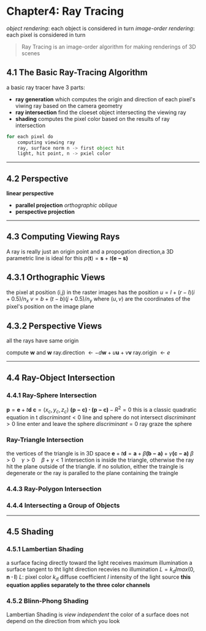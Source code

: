 Chapter4: Ray Tracing
=====================
_object rendering_: each object is considered in turn
_image-order rendering_: each pixel is considered in turn
> Ray Tracing is an image-order algorithm for making renderings of 3D scenes

## 4.1 The Basic Ray-Tracing Algorithm
a basic ray tracer have 3 parts:
- **ray generation** 
    which computes the origin and direction of each pixel's viwing ray based on the camera geometry
- **ray intersection** 
    find the cloeset object intersecting the viewing ray
- **shading**
    computes the pixel color based on the results of ray intersection
```python
for each pixel do
    computing viewing ray
    ray, surface norm n -> first object hit
    light, hit point, n -> pxiel color
```
-------------------
## 4.2 Perspective
**linear perspective** 
- **parallel projection**
    _orthographic_ _oblique_
- **perspective projection**
--------------------
## 4.3 Computing Viewing Rays
A ray is really just an origin point and a propogation direction,a 3D parametric line is ideal for this
$p(\mathbf{t}) = \mathbf{s} + t\mathbf{(e-s)}$
## 4.3.1 Orthographic Views
the pixel at position (i,j) in the raster images has the position
$u=l+(r-l)(i+0.5)/n_x$
$v=b+(t-b)(j+0.5)/n_y$
where $(u,v)$ are the coordinates of the pixel's position on the image plane
## 4.3.2 Perspective Views
all the rays have same origin

compute $\mathbf{w}$ and $\mathbf{w}$
ray.direction $\leftarrow -d\mathbf{w} + u\mathbf{u} + v\mathbf{v}$
ray.origin $\leftarrow e$

----------------------------
## 4.4 Ray-Object Intersection
### 4.4.1 Ray-Sphere Intersection
$\mathbf{p} =  \mathbf{e} + t\mathbf{d}$
$\mathbf{c} = (x_c, y_c, z_c)$
$\mathbf{(p-c)\cdot(p-c)} - R^2 = 0$
this is a classic quadratic equation in t
$discriminant < 0$ line and sphere do not intersect
$discriminant > 0$ line enter and leave the sphere
$discriminant = 0$ ray graze the sphere
### Ray-Triangle Intersection
the vertices of the triangle is in 3D space
$\mathbf{e} + t\mathbf{d} = \mathbf{a} + \beta \mathbf{(b-a)} + \gamma \mathbf{(c-a)}$
$\beta > 0 \quad \gamma > 0 \quad \beta + \gamma < 1$ intersection is inside the triangle, otherwise the ray hit the plane outside of the triangle.
if no solution, either the traingle is degenerate or the ray is paralled to the plane containing the traingle
### 4.4.3 Ray-Polygon Intersection
### 4.4.4 Intersecting a Group of Objects
----------------------------
## 4.5 Shading
### 4.5.1 Lambertian Shading
a surface facing directly toward the light receives maximum illumination
a surface tangent to tht light direction recevies no illumination
$L = k_dImax(0, \mathbf{n\cdot l} )$
$L:$ pixel color $k_d$ diffuse coefficient 
$I$ intensity of the light source
**this equation applies separately to the three color channels**
### 4.5.2 Blinn-Phong Shading
Lambertian Shading is _view independent_
the color of a surface does not depend on the direction from which you look

